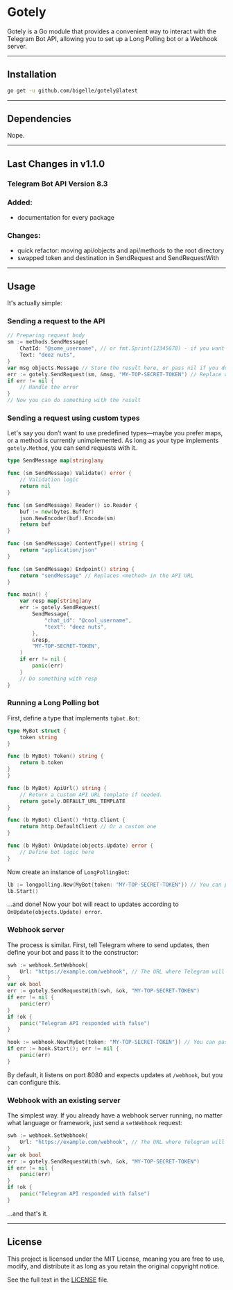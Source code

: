 # Gotely
Gotely is a Go module that provides a convenient way to interact with the Telegram Bot API, allowing you to set up a Long Polling bot or a Webhook server.

---

## Installation

```sh
go get -u github.com/bigelle/gotely@latest
```

---

## Dependencies

Nope.

---

## Last Changes in v1.1.0

### Telegram Bot API Version 8.3
### Added:
- documentation for every package
### Changes:
- quick refactor: moving api/objects and api/methods to the root directory
- swapped token and destination in SendRequest and SendRequestWith

--- 

## Usage

It's actually simple:

### Sending a request to the API

```go
// Preparing request body
sm := methods.SendMessage{
    ChatId: "@some_username", // or fmt.Sprint(12345678) - if you want to use a user ID
    Text: "deez nuts",
}
var msg objects.Message // Store the result here, or pass nil if you don't care
err := gotely.SendRequest(sm, &msg, "MY-TOP-SECRET-TOKEN") // Replace with an actual one
if err != nil {
    // Handle the error
}
// Now you can do something with the result
```

### Sending a request using custom types

Let's say you don’t want to use predefined types—maybe you prefer maps, or a method is currently unimplemented. As long as your type implements `gotely.Method`, you can send requests with it.

```go
type SendMessage map[string]any

func (sm SendMessage) Validate() error {
    // Validation logic
    return nil
}

func (sm SendMessage) Reader() io.Reader {
    buf := new(bytes.Buffer)
    json.NewEncoder(buf).Encode(sm)
    return buf
}

func (sm SendMessage) ContentType() string {
    return "application/json"
}

func (sm SendMessage) Endpoint() string {
    return "sendMessage" // Replaces <method> in the API URL
}

func main() {
    var resp map[string]any
    err := gotely.SendRequest(
        SendMessage{
            "chat_id": "@cool_username",
            "text": "deez nuts",
        },
        &resp,
        "MY-TOP-SECRET-TOKEN",
    )
    if err != nil {
        panic(err)
    }
    // Do something with resp
}
```

### Running a Long Polling bot

First, define a type that implements `tgbot.Bot`:

```go
type MyBot struct {
    token string
}

func (b MyBot) Token() string {
    return b.token
}
}

func (b MyBot) ApiUrl() string {
    // Return a custom API URL template if needed.
    return gotely.DEFAULT_URL_TEMPLATE
}

func (b MyBot) Client() *http.Client {
    return http.DefaultClient // Or a custom one
}

func (b MyBot) OnUpdate(objects.Update) error {
    // Define bot logic here
}
```

Now create an instance of `LongPollingBot`:

```go
lb := longpolling.New(MyBot{token: "MY-TOP-SECRET-TOKEN"}) // You can pass options here
lb.Start()
```

...and done! Now your bot will react to updates according to `OnUpdate(objects.Update) error`.

### Webhook server

The process is similar. First, tell Telegram where to send updates, then define your bot and pass it to the constructor:

```go
swh := webhook.SetWebhook{
    Url: "https://example.com/webhook", // The URL where Telegram will send updates
}
var ok bool
err := gotely.SendRequestWith(swh, &ok, "MY-TOP-SECRET-TOKEN")
if err != nil {
    panic(err)
}
if !ok {
    panic("Telegram API responded with false")
}

hook := webhook.New(MyBot{token: "MY-TOP-SECRET-TOKEN"}) // You can pass options here
if err := hook.Start(); err != nil {
    panic(err)
}
```

By default, it listens on port 8080 and expects updates at `/webhook`, but you can configure this.

### Webhook with an existing server

The simplest way. If you already have a webhook server running, no matter what language or framework, just send a `setWebhook` request:

```go
swh := webhook.SetWebhook{
    Url: "https://example.com/webhook", // The URL where Telegram will send updates
}
var ok bool
err := gotely.SendRequestWith(swh, &ok, "MY-TOP-SECRET-TOKEN")
if err != nil {
    panic(err)
}
if !ok {
    panic("Telegram API responded with false")
}
```

...and that's it.

---

## License

This project is licensed under the MIT License, meaning you are free to use, modify, and distribute it as long as you retain the original copyright notice.

See the full text in the [LICENSE](./LICENSE) file.